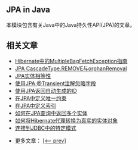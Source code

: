 ## JPA in Java

本模块包含有关Java中的Java持久性API(JPA)的文章。

## 相关文章

+ [Hibernate中的MultipleBagFetchException指南](docs/Hibernate中的MultipleBagFetchException指南.md)
+ [JPA CascadeType.REMOVE与orphanRemoval](docs/JPA-CascadeType.REMOVE与orphanRemoval.md)
+ [JPA实体相等性](docs/JPA实体相等性.md)
+ [使用JPA @Transient注解忽略字段](docs/使用JPA-@Transient注解忽略字段.md)
+ [使用JPA返回自动生成的ID](docs/使用JPA返回自动生成的ID.md)
+ [在JPA中定义唯一约束](docs/在JPA中定义唯一约束.md)
+ [在JPA中定义索引](docs/在JPA中定义索引.md)
+ [如何在JPA查询中返回多个实体](docs/如何在JPA查询中返回多个实体.md)
+ [如何将Hibernate代理转换为真实的实体对象](docs/如何将Hibernate代理转换为真实的实体对象.md)
+ [连接到JDBC中的特定模式](docs/连接到JDBC中的特定模式.md)

- 更多文章： [[<-- prev]](../java-jpa-2/README.md)